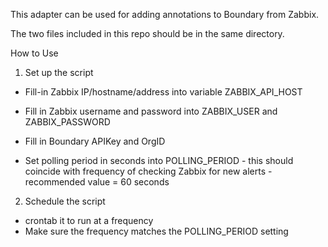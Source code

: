 This adapter can be used for adding annotations to Boundary from Zabbix.

The two files included in this repo should be in the same directory.

How to Use

1. Set up the script

- Fill-in Zabbix IP/hostname/address into variable ZABBIX_API_HOST
- Fill in Zabbix username and password into ZABBIX_USER and ZABBIX_PASSWORD

- Fill in Boundary APIKey and OrgID
- Set polling period in seconds into POLLING_PERIOD - this should coincide with frequency of checking Zabbix for new alerts - recommended value = 60 seconds

2. Schedule the script 

- crontab it to run at a frequency
- Make sure the frequency matches the POLLING_PERIOD setting
